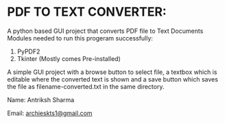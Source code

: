 # PDF TO TEXT CONVERTER:
A python based GUI project that converts PDF file to Text Documents
Modules needed to run this progeram successfully: 
  1. PyPDF2
  2. Tkinter (Mostly comes Pre-installed)

A simple GUI project with a browse button to select file, a textbox which is editable where the converted text is shown
and a save button which saves the file as filename-converted.txt in the same directory.

Name: Antriksh Sharma

Email: archieskts1@gmail.com
